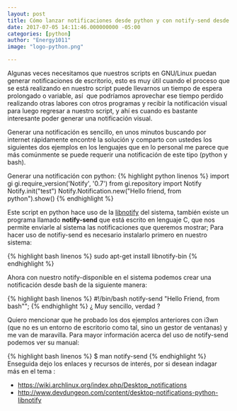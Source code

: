 ```yaml
---
layout: post
title: Cómo lanzar notificaciones desde python y con notify-send desde bash
date: 2017-07-05 14:11:46.000000000 -05:00
categories: [python]
author: "Energy1011" 
image: "logo-python.png"

---
```

Algunas veces necesitamos que nuestros scripts en GNU/Linux puedan generar notificaciones de escritorio, esto es muy útil cuando el proceso que se está realizando en nuestro script puede llevarnos un tiempo de espera prolongado o variable, así  que podríamos aprovechar ese tiempo perdido realizando otras labores con otros programas y recibir la notificación visual para luego regresar a nuestro script, y ahí es cuando es bastante interesante poder generar una notificación visual.

Generar una notificación es sencillo, en unos minutos buscando por internet rápidamente encontré la solución y comparto con ustedes los siguientes dos ejemplos en los lenguajes que en lo personal me parece que más comúnmente se puede requerir una notificación de este tipo (python y bash).

Generar una notificación con python:
{% highlight python linenos %}
import gi
gi.require_version('Notify', '0.7')
from gi.repository import Notify
Notify.init("test")
Notify.Notification.new("Hello friend, from python").show()
{% endhighlight %}

Este script en python hace uso de la [libnotify](https://developer.gnome.org/libnotify) del sistema, también existe un programa llamado **notify-send** que está escrito en lenguaje C, que nos permite enviarle al sistema las notificaciones que queremos mostrar; Para hacer uso de notifiy-send es necesario instalarlo primero en nuestro sistema:

{% highlight bash linenos %}
sudo apt-get install libnotify-bin
{% endhighlight %}

Ahora con nuestro notify-disponible en el sistema podemos crear una notificación desde bash de la siguiente manera:

{% highlight bash linenos %}
#!/bin/bash
notify-send "Hello Friend, from bash"";
{% endhighlight %}
¿ Muy sencillo, verdad ?

Quiero mencionar que he probado los dos ejemplos anteriores con i3wn (que no es un entorno de escritorio como tal, sino un gestor de ventanas) y me van de maravilla.
Para mayor información acerca del uso de notify-send podemos ver su manual:

{% highlight bash linenos %}
$ man notify-send
{% endhighlight %}
Enseguida dejo los enlaces y recursos de interés, por si desean indagar más en el tema :
- <https://wiki.archlinux.org/index.php/Desktop_notifications>
- <http://www.devdungeon.com/content/desktop-notifications-python-libnotify>
